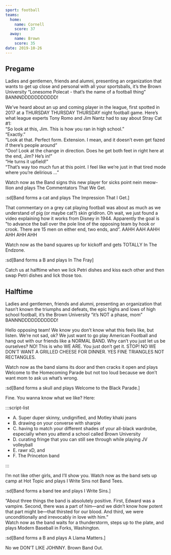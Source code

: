 ```yaml
---
sport: football
teams:
  home:
    name: Cornell
    score: 37
  away:
    name: Brown
    score: 35
date: 2019-10-26
---
```


## Pregame

Ladies and gentlemen, friends and alumni, presenting an organization that wants to get up close and personal with all your sportsballs, it’s the Brown University “Lonesome Polecat - that’s the name of a football thing” BANNNDDDDDDDDDDD!

We’ve heard about an up and coming player in the league, first spotted in 2017 at a THURSDAY THURSDAY THURSDAY night football game. Here’s what league experts Tony Romo and Jim Nantz had to say about Stray Cat #1:\
“So look at this, Jim. This is how you ran in high school.”\
“Exactly.”\
“Look at that. Perfect form. Extension. I mean, and it doesn’t even get fazed if there’s people around”\
“Ooo! Look at the change in direction. Does he get both feet in right here at the end, Jim? He’s in!”\
“He turns it upfield!”\
“That’s way too much fun at this point. I feel like we’re just in that tired mode where you’re delirious …”

Watch now as the Band signs this new player for sicks point nein meow-llion and plays The Commentators That We Get.

:sd[Band forms a cat and plays The Impression That I Get.]

That commentary on a grey cat playing football was about as much as we understand of pig (or maybe cat?) skin gridiron. Oh wait, we just found a video explaining how it works from Disney in 1944. Apparently the goal is "to advance the ball over the pole line of the opposing team by hook or crook. There are 15 men on either end, two ends, and”. AAHH AAH AAHH AHH AHH AHH

Watch now as the band squares up for kickoff and gets TOTALLY In The Endzone.

:sd[Band forms a B and plays In The Fray]

Catch us at halftime when we lick Petri dishes and kiss each other and then swap Petri dishes and lick those too.

## Halftime

Ladies and gentlemen, friends and alumni, presenting an organization that hasn’t known the triumphs and defeats, the epic highs and lows of high school football, it’s the Brown University “it’s NOT a phase, mom” BANNNDDDDDDDDDDD!

Hello opposing team! We know you don’t know what this feels like, but listen. We’re not sad, ok? We just want to go play American Football and hang out with our friends like a NORMAL BAND. Why can’t you just let us be ourselves‽ NO! This is who WE ARE. You just don’t get it. STOP! NO WE DON’T WANT A GRILLED CHEESE FOR DINNER. YES FINE TRIANGLES NOT RECTANGLES.

Watch now as the band slams its door and then cracks it open and plays Welcome to the Homecoming Parade but not too loud because we don’t want mom to ask us what’s wrong.

:sd[Band forms a skull and plays Welcome to the Black Parade.]

Fine. You wanna know what we like? Here:

:::script-list

- A. Super duper skinny, undignified, and Motley khaki jeans
- B. drawing on your converse with sharpie
- C. having to match your different shades of your all-black wardrobe, especially when you attend a school called Brown University
- D. curating fringe that you can still see through while playing JV volleyball
- E. rawr xD, and
- F. The Princeton band

:::

I’m not like other girls, and I’ll show you. Watch now as the band sets up camp at Hot Topic and plays I Write Sins not Band Tees.

:sd[Band forms a band tee and plays I Write Sins.]

“About three things the band is absolutely positive. First, Edward was a vampire. Second, there was a part of him—and we didn’t know how potent that part might be—that thirsted for our blood. And third, we were unconditionally and irrevocably in love with him.”\
Watch now as the band waits for a thunderstorm, steps up to the plate, and plays Modern Baseball in Forks, Washington.

:sd[Band forms a B and plays A Llama Matters.]

No we DON’T LIKE JOHNNY. Brown Band Out.
